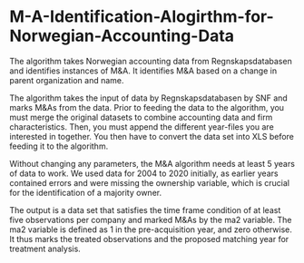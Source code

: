 # M-A-Identification-Alogirthm-for-Norwegian-Accounting-Data
The algorithm takes Norwegian accounting data from Regnskapsdatabasen and identifies instances of M&amp;A. It identifies M&amp;A based on a change in parent organization and name. 

The algorithm takes the input of data by Regnskapsdatabasen by SNF and marks M&As from the data. Prior to feeding the data to the algorithm, you must merge the original datasets to combine accounting data and firm characteristics. Then, you must append the different year-files you are interested in together. You then have to convert the data set into XLS before feeding it to the algorithm.

Without changing any parameters, the M&A algorithm needs at least 5 years of data to work. We used data for 2004 to 2020 initially, as earlier years contained errors and were missing the ownership variable, which is crucial for the identification of a majority owner.

The output is a data set that satisfies the time frame condition of at least five observations per company and marked M&As by the ma2 variable. The ma2 variable is defined as 1 in the pre-acquisition year, and zero otherwise. It thus marks the treated observations and the proposed matching year for treatment analysis.
